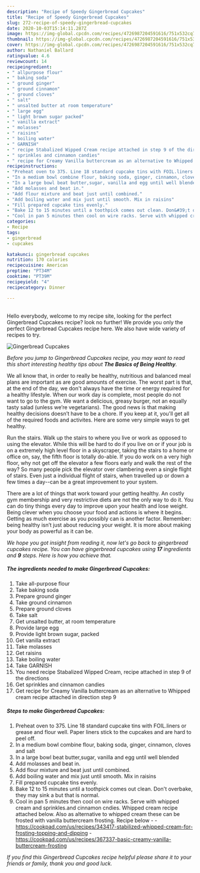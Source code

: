 ```yaml
---
description: "Recipe of Speedy Gingerbread Cupcakes"
title: "Recipe of Speedy Gingerbread Cupcakes"
slug: 272-recipe-of-speedy-gingerbread-cupcakes
date: 2020-10-03T15:14:11.287Z
image: https://img-global.cpcdn.com/recipes/4726987204591616/751x532cq70/gingerbread-cupcakes-recipe-main-photo.jpg
thumbnail: https://img-global.cpcdn.com/recipes/4726987204591616/751x532cq70/gingerbread-cupcakes-recipe-main-photo.jpg
cover: https://img-global.cpcdn.com/recipes/4726987204591616/751x532cq70/gingerbread-cupcakes-recipe-main-photo.jpg
author: Nathaniel Ballard
ratingvalue: 4.6
reviewcount: 14
recipeingredient:
- " allpurpose flour"
- " baking soda"
- " ground ginger"
- " ground cinnamon"
- " ground cloves"
- " salt"
- " unsalted butter at room temperature"
- " large egg"
- " light brown sugar packed"
- " vanilla extract"
- " molasses"
- " raisins"
- " boiling water"
- " GARNISH"
- " recipe Stabalized Wipped Cream recipe attached in step 9 of the directions"
- " sprinkles and cinnamon candies"
- " recipe for Creamy Vanilla buttercream as an alternative to Whipped cream recipe attached in direction step 9"
recipeinstructions:
- "Preheat oven to 375. Line 18 standard cupcake tins with FOIL.liners or grease and flour well. Paper liners stick to the cupcakes and are hard to peel off."
- "In a medium bowl combine flour, baking soda, ginger, cinnamon, cloves and salt"
- "In a large bowl beat butter,sugar, vanilla and egg until well blended"
- "Add molasses and beat in."
- "Add flour mixture and beat just until combined."
- "Add boiling water and mix just until smooth. Mix in raisins"
- "Fill prepared cupcake tins evenly."
- "Bake 12 to 15 minutes until a toothpick comes out clean. Don&#39;t overbake, they may sink a but that is normal."
- "Cool in pan 5 minutes then cool on wire racks. Serve with whipped cream and sprinkles.and cinnamon cndies. Whipped cream recipe attached below. Also as alternative to whipped cream these can be frosted with vanilla buttercream frosting. Recipe below  https://cookpad.com/us/recipes/343417-stabilized-whipped-cream-for-frosting-topping-and-dipping https://cookpad.com/us/recipes/367337-basic-creamy-vanilla-buttercream-frosting"
categories:
- Recipe
tags:
- gingerbread
- cupcakes

katakunci: gingerbread cupcakes 
nutrition: 170 calories
recipecuisine: American
preptime: "PT34M"
cooktime: "PT39M"
recipeyield: "4"
recipecategory: Dinner

---
```

<br>
Hello everybody, welcome to my recipe site, looking for the perfect Gingerbread Cupcakes recipe? look no further! We provide you only the perfect Gingerbread Cupcakes recipe here. We also have wide variety of recipes to try.
<br>


![Gingerbread Cupcakes](https://img-global.cpcdn.com/recipes/4726987204591616/751x532cq70/gingerbread-cupcakes-recipe-main-photo.jpg)

<i>Before you jump to Gingerbread Cupcakes recipe, you may want to read this short interesting healthy tips about <strong>The Basics of Being Healthy</strong>.</i>

We all know that, in order to really be healthy, nutritious and balanced meal plans are important as are good amounts of exercise. The worst part is that, at the end of the day, we don't always have the time or energy required for a healthy lifestyle. When our work day is complete, most people do not want to go to the gym. We want a delicious, greasy burger, not an equally tasty salad (unless we’re vegetarians). The good news is that making healthy decisions doesn’t have to be a chore. If you keep at it, you'll get all of the required foods and activites. Here are some very simple ways to get healthy.

Run the stairs. Walk up the stairs to where you live or work as opposed to using the elevator. While this will be hard to do if you live on or if your job is on a extremely high level floor in a skyscraper, taking the stairs to a home or office on, say, the fifth floor is totally do-able. If you do work on a very high floor, why not get off the elevator a few floors early and walk the rest of the way? So many people pick the elevator over clambering even a single flight of stairs. Even just a individual flight of stairs, when travelled up or down a few times a day--can be a great improvement to your system. 

There are a lot of things that work toward your getting healthy. An costly gym membership and very restrictive diets are not the only way to do it. You can do tiny things every day to improve upon your health and lose weight. Being clever when you choose your food and actions is where it begins. Getting as much exercise as you possibly can is another factor. Remember: being healthy isn’t just about reducing your weight. It is more about making your body as powerful as it can be. 


<i>We hope you got insight from reading it, now let's go back to gingerbread cupcakes recipe. You can have gingerbread cupcakes using <strong>17</strong> ingredients and <strong>9</strong> steps. Here is how you achieve that.
</i>

##### The ingredients needed to make Gingerbread Cupcakes:

1. Take  all-purpose flour
1. Take  baking soda
1. Prepare  ground ginger
1. Take  ground cinnamon
1. Prepare  ground cloves
1. Take  salt
1. Get  unsalted butter, at room temperature
1. Provide  large egg
1. Provide  light brown sugar, packed
1. Get  vanilla extract
1. Take  molasses
1. Get  raisins
1. Take  boiling water
1. Take  GARNISH
1. You need  recipe Stabalized Wipped Cream, recipe attached in step 9 of the directions
1. Get  sprinkles and cinnamon candies
1. Get  recipe for Creamy Vanilla buttercream as an alternative to Whipped cream recipe attached in direction step 9


##### Steps to make Gingerbread Cupcakes:

1. Preheat oven to 375. Line 18 standard cupcake tins with FOIL.liners or grease and flour well. Paper liners stick to the cupcakes and are hard to peel off.
1. In a medium bowl combine flour, baking soda, ginger, cinnamon, cloves and salt
1. In a large bowl beat butter,sugar, vanilla and egg until well blended
1. Add molasses and beat in.
1. Add flour mixture and beat just until combined.
1. Add boiling water and mix just until smooth. Mix in raisins
1. Fill prepared cupcake tins evenly.
1. Bake 12 to 15 minutes until a toothpick comes out clean. Don&#39;t overbake, they may sink a but that is normal.
1. Cool in pan 5 minutes then cool on wire racks. Serve with whipped cream and sprinkles.and cinnamon cndies. Whipped cream recipe attached below. Also as alternative to whipped cream these can be frosted with vanilla buttercream frosting. Recipe below -  - https://cookpad.com/us/recipes/343417-stabilized-whipped-cream-for-frosting-topping-and-dipping - https://cookpad.com/us/recipes/367337-basic-creamy-vanilla-buttercream-frosting


<i>If you find this Gingerbread Cupcakes recipe helpful please share it to your friends or family, thank you and good luck.</i>
